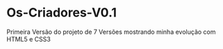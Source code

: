 # Os-Criadores-V0.1
Primeira Versão do projeto de 7 Versões mostrando minha evolução com HTML5 e CSS3 
